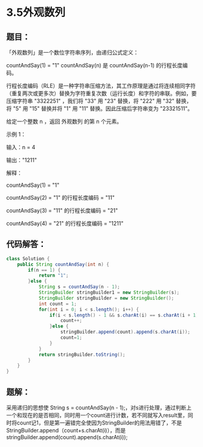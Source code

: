 # 3.5外观数列

## 题目：

「外观数列」是一个数位字符串序列，由递归公式定义：

countAndSay(1) = "1"
countAndSay(n) 是 countAndSay(n-1) 的行程长度编码。


行程长度编码（RLE）是一种字符串压缩方法，其工作原理是通过将连续相同字符（重复两次或更多次）替换为字符重复次数（运行长度）和字符的串联。例如，要压缩字符串 "3322251" ，我们将 "33" 用 "23" 替换，将 "222" 用 "32" 替换，将 "5" 用 "15" 替换并将 "1" 用 "11" 替换。因此压缩后字符串变为 "23321511"。

给定一个整数 n ，返回 外观数列 的第 n 个元素。

示例 1：

输入：n = 4

输出："1211"

解释：

countAndSay(1) = "1"

countAndSay(2) = "1" 的行程长度编码 = "11"

countAndSay(3) = "11" 的行程长度编码 = "21"

countAndSay(4) = "21" 的行程长度编码 = "1211"



## 代码解答：

```java
class Solution {
    public String countAndSay(int n) {
        if(n == 1) {
            return "1";
        }else {
            String s = countAndSay(n - 1);
            StringBuilder stringBuilder1 = new StringBuilder(s);
            StringBuilder stringBuilder = new StringBuilder();
            int count = 1;
            for(int i = 0; i < s.length(); i++) {
                if(i < s.length() - 1 && s.charAt(i) == s.charAt(i + 1)) {
                    count++;
                }else {
                    stringBuilder.append(count).append(s.charAt(i));
                    count=1;
                }
            }
            return stringBuilder.toString();
        }
    }
}
```

## 题解：

采用递归的思想使 String s = countAndSay(n - 1);，对s进行处理，通过判断上一个和现在的是否相同，同时用一个count进行计数，若不同就写入result里，同时将count记1，但是第一遍错完全使因为StringBuilder的用法用错了，不是StringBuilder.append（count+s.charAt(i)），而是stringBuilder.append(count).append(s.charAt(i));